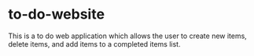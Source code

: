 # to-do-website

This is a to do web application which allows the user to create new items, delete items, and add items to a completed 
items list. 
